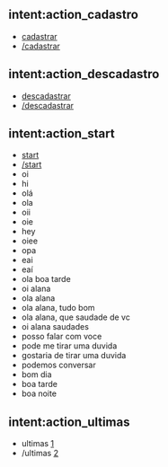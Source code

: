 ## intent:action_cadastro
- [cadastrar](command)
- [/cadastrar](command)

## intent:action_descadastro
- [descadastrar](command)
- [/descadastrar](command)

## intent:action_start
- [start](command)
- [/start](command)
- oi
- hi
- olá
- ola
- oii
- oie
- hey
- oiee
- opa
- eai
- eaí
- ola boa tarde
- oi alana
- ola alana
- ola alana, tudo bom
- ola alana, que saudade de vc
- oi alana saudades
- posso falar com voce
- pode me tirar uma duvida
- gostaria de tirar uma duvida
- podemos conversar
- bom dia
- boa tarde
- boa noite

## intent:action_ultimas
- ultimas [1](pl_number)
- /ultimas [2](pl_number)